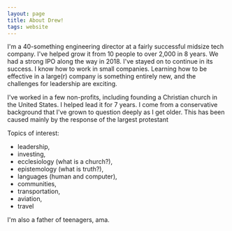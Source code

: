```yaml
---
layout: page
title: About Drew!
tags: website
---
```


I'm a 40-something engineering director at a fairly successful midsize tech company.  I've helped grow it from 10 people to over 2,000 in 8 years.  We had a strong IPO along the way in 2018.  I've stayed on to continue in its success.  I know how to work in small companies.  Learning how to be effective in a large(r) company is something entirely new, and the challenges for leadership are exciting.

I've worked in a few non-profits, including founding a Christian church in the United States.  I helped lead it for 7 years.  I come from a conservative background that I've grown to question deeply as I get older.  This has been caused mainly by the response of the largest protestant 

Topics of interest:

* leadership,
* investing,
* ecclesiology (what is a church?),
* epistemology (what is truth?),
* languages (human and computer),
* communities,
* transportation,
* aviation,
* travel

I'm also a father of teenagers, ama.


